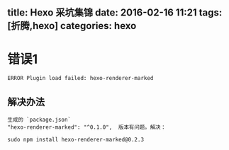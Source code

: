 title: Hexo 采坑集锦
date: 2016-02-16 11:21
tags: [折腾,hexo]
categories: hexo
---

# 错误1

    ERROR Plugin load failed: hexo-renderer-marked

## 解决办法

    生成的 `package.json`  
    "hexo-renderer-marked": "^0.1.0",  版本有问题。解决：
    
    sudo npm install hexo-renderer-marked@0.2.3

 

